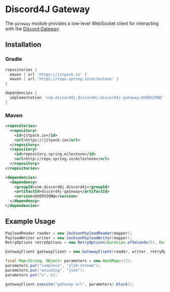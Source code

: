 # Discord4J Gateway
The `gateway` module provides a low-level WebSocket client for interacting with the [Discord Gateway](https://discordapp.com/developers/docs/topics/gateway).

## Installation
### Gradle
```groovy
repositories {
  maven { url 'https://jitpack.io' }
  maven { url 'https://repo.spring.io/milestone' }
}

dependencies {
  implementation 'com.discord4j.discord4j:discord4j-gateway:@VERSION@'
}
```
### Maven
```xml
<repositories>
  <repository>
    <id>jitpack.io</id>
    <url>https://jitpack.io</url>
  </repository>
  <repository> 
    <id>repository.spring.milestone</id> 
    <url>http://repo.spring.io/milestone</url> 
  </repository>
</repositories>

<dependencies>
  <dependency>
    <groupId>com.discord4j.discord4j</groupId>
    <artifactId>discord4j-gateway</artifactId>
    <version>@VERSION@</version>
  </dependency>
</dependencies>
```

## Example Usage
```java
PayloadReader reader = new JacksonPayloadReader(mapper);
PayloadWriter writer = new JacksonPayloadWriter(mapper);
RetryOptions retryOptions = new RetryOptions(Duration.ofSeconds(5), Duration.ofSeconds(120), Integer.MAX_VALUE);

GatewayClient gatewayClient = new GatewayClient(reader, writer, retryOptions, "token", new IdentifyOptions())

final Map<String, Object> parameters = new HashMap<>(3);
parameters.put("compress", "zlib-stream");
parameters.put("encoding", "json");
parameters.put("v", 6);

gatewayClient.execute("gateway url", parameters).block();
```